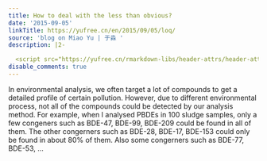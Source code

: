 ```yaml
---
title: How to deal with the less than obvious?
date: '2015-09-05'
linkTitle: https://yufree.cn/en/2015/09/05/loq/
source: 'blog on Miao Yu | 于淼 '
description: |2-

  <script src="https://yufree.cn/rmarkdown-libs/header-attrs/header-attrs.js"></script> <p>In environmental analysis, we often target a lot of compounds to get a detailed profile of certain pollution. However, due to different environmental process, not all of the compounds could be detected by our analysis method. For example, when I analysed PBDEs in 100 sludge samples, only a few congeners such as BDE-47, BDE-99, BDE-209 could be found in all of them. The other congerners such as BDE-28, BDE-17, BDE-153 could only be found in about 80% of them. Also some congerners such as BDE-77, BDE-53, ...
disable_comments: true
---
```


<script src="https://yufree.cn/rmarkdown-libs/header-attrs/header-attrs.js"></script> <p>In environmental analysis, we often target a lot of compounds to get a detailed profile of certain pollution. However, due to different environmental process, not all of the compounds could be detected by our analysis method. For example, when I analysed PBDEs in 100 sludge samples, only a few congeners such as BDE-47, BDE-99, BDE-209 could be found in all of them. The other congerners such as BDE-28, BDE-17, BDE-153 could only be found in about 80% of them. Also some congerners such as BDE-77, BDE-53, ...